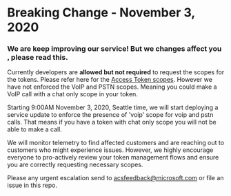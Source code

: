 # Breaking Change - November 3, 2020

### We are keep improving our service! But we changes affect you , please read this.

Currently developers are **allowed but not required** to request the scopes for the tokens. Please refer here for the [Access Token scopes](https://docs.microsoft.com/azure/communication-services/quickstarts/access-tokens?pivots=programming-language-javascript). However we have not enforced the VoIP and PSTN scopes. Meaning you could make a VoIP call with  a chat only scope in your token.

Starting 9:00AM November 3, 2020, Seattle time, we will start deploying a service update to enforce the presence of 'voip' scope for voip and pstn calls. That means if you have a token with chat only scope you will not be able to make a call.

We will monitor telemetry to find affected customers and are reaching out to customers who might experience issues. However, we highly encourage everyone to pro-actively review your token management flows and ensure you are correctly requesting necessary scopes.

Please any urgent escalation send to [acsfeedback@microsoft.com](mailto:acsfeedback@microsoft.com) or file an issue in this repo.
